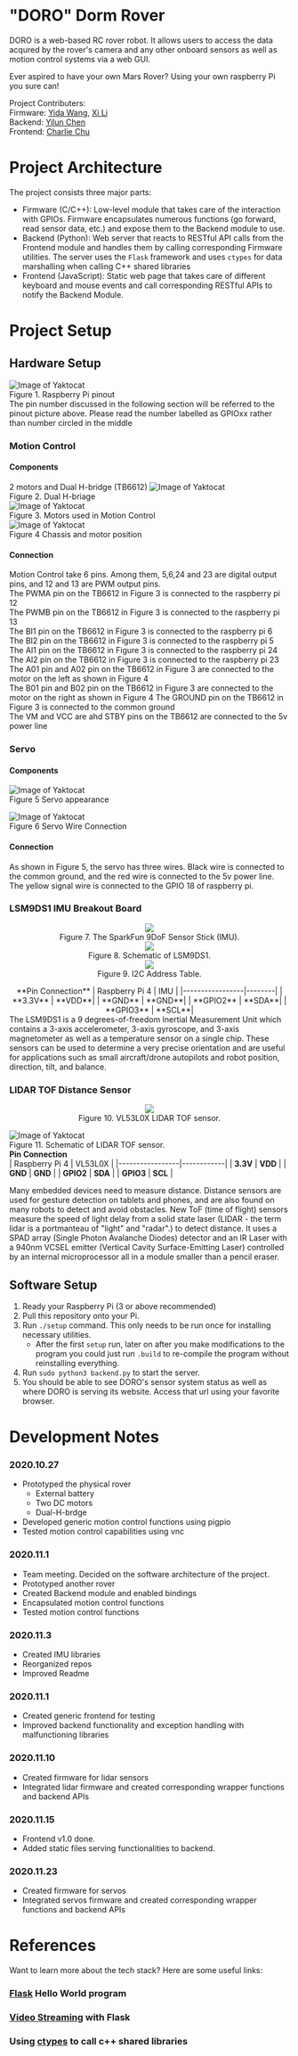 # "DORO" Dorm Rover

DORO is a web-based RC rover robot. It allows users to access the data acqured by the rover's camera and any other onboard sensors as well as motion control systems via a web GUI.

Ever aspired to have your own Mars Rover? Using your own raspberry Pi you sure can!


Project Contributers:  
Firmware: 
[Yida Wang](https://github.com/savage12138),
[Xi Li](https://github.com/tianran-xi)  
Backend:
[Yilun Chen](https://github.com/YilunAllenChen)  
Frontend:
[Charlie Chu](https://github.com/czjcha)


# Project Architecture
The project consists three major parts:
- Firmware (C/C++): Low-level module that takes care of the interaction with GPIOs. Firmware encapsulates numerous functions (go forward, read sensor data, etc.) and expose them to the Backend module to use.
- Backend (Python): Web server that reacts to RESTful API calls from the Frontend module and handles them by calling corresponding Firmware utilities. The server uses the `Flask` framework and uses `ctypes` for data marshalling when calling C++ shared libraries
- Frontend (JavaScript): Static web page that takes care of different keyboard and mouse events and call corresponding RESTful APIs to notify the Backend Module.

# Project Setup

## Hardware Setup

![Image of Yaktocat](https://www.raspberrypi-spy.co.uk/wp-content/uploads/2012/06/Raspberry-Pi-GPIO-Header-with-Photo-702x336.png)   
Figure 1. Raspberry Pi pinout   
The pin number discussed in the following section will be referred to the pinout picture above. Please read the number labelled as GPIOxx rather than number circled in the middle   

### Motion Control
#### Components
2 motors and Dual H-bridge (TB6612)
![Image of Yaktocat](https://i2.wp.com/dronebotworkshop.com/wp-content/uploads/2019/12/TB6612FNG-pinout.jpeg?w=768&ssl=1)   
Figure 2. Dual H-briage   
![Image of Yaktocat](https://opencircuit.shop/resources/content/4d31362984068/crop/1900-950/DC-Geared-Motor.webp)   
Figure 3. Motors used in Motion Control   
![Image of Yaktocat](https://www.cytron.io/image/catalog/products/HD-BSC-2WD/HD-BSC-2WD.jpg)   
Figure 4 Chassis and motor position   
#### Connection
Motion Control take 6 pins. Among them, 5,6,24 and 23 are digital output pins, and 12 and 13 are PWM output pins.   
The PWMA pin on the TB6612 in Figure 3 is connected to the raspberry pi 12   
The PWMB pin on the TB6612 in Figure 3 is connected to the raspberry pi 13   
The BI1 pin on the TB6612 in Figure 3 is connected to the raspberry pi 6   
The BI2 pin on the TB6612 in Figure 3 is connected to the raspberry pi 5  
The AI1 pin on the TB6612 in Figure 3 is connected to the raspberry pi 24   
The AI2 pin on the TB6612 in Figure 3 is connected to the raspberry pi 23
The A01 pin and A02 pin on the TB6612 in Figure 3 are connected to the motor on the left as shown in Figure 4   
The B01 pin and B02 pin on the TB6612 in Figure 3 are connected to the motor on the right as shown in Figure 4
The GROUND pin on the TB6612 in Figure 3 is connected to the common ground   
The VM and VCC are ahd STBY pins on the TB6612 are connected to the 5v power line   



### Servo   
#### Components   
![Image of Yaktocat](https://os.mbed.com/media/uploads/4180_1/htservo.jpg)   
Figure 5 Servo appearance   

![Image of Yaktocat](https://os.mbed.com/media/uploads/4180_1/servocable.png)   
Figure 6 Servo Wire Connection   
#### Connection
As shown in Figure 5, the servo has three wires. Black wire is connected to the common ground, and the red wire is connected to the 5v power line. The yellow signal wire is connected to the GPIO 18 of raspberry pi.

### LSM9DS1 IMU Breakout Board  
<p align="center">
  <img src="https://i.imgur.com/ljnelwV.jpg">  
  <br>Figure 7. The SparkFun 9DoF Sensor Stick (IMU).<br>
  <img src="https://i.imgur.com/Z7gqZqn.png">  
  <br>Figure 8. Schematic of LSM9DS1.<br>
  <img src="https://i.imgur.com/8uc6VKo.png">  
  <br>Figure 9. I2C Address Table.<br>
</p>
<center>
  **Pin Connection**  
| Raspberry Pi 4  |   IMU  | 
|-----------------|--------|
|     **3.3V**    | **VDD**| 
|     **GND**     | **GND**|
|     **GPIO2**   | **SDA**|
|     **GPIO3**   | **SCL**|
 </center>
The LSM9DS1 is a 9 degrees-of-freedom Inertial Measurement Unit which contains a 3-axis accelerometer, 3-axis gyroscope, and 3-axis magnetometer as well as a temperature sensor on a single chip. These sensors can be used to determine a very precise orientation and are useful for applications such as small aircraft/drone autopilots and robot position, direction, tilt, and balance.  

### LIDAR TOF Distance Sensor  
<p align="center">
  <img src="https://i.imgur.com/7Yi9h71.png">  
  <br>Figure 10. VL53L0X LIDAR TOF sensor.<br>
</p>

![Image of Yaktocat](https://i.imgur.com/yVYNxdc.png)  
Figure 11. Schematic of LIDAR TOF sensor.  
**Pin Connection**  
| Raspberry Pi 4  |   VL53L0X  | 
|-----------------|------------|
|     **3.3V**    |   **VDD**  | 
|     **GND**     |   **GND**  |
|     **GPIO2**   |   **SDA**  |
|     **GPIO3**   |   **SCL**  |

Many embedded devices need to measure distance. Distance sensors are used for gesture detection on tablets and phones, and are also found on many robots to detect and avoid obstacles. New ToF (time of flight) sensors measure the speed of light delay from a solid state laser (LIDAR - the term lidar is a portmanteau of "light" and "radar".) to detect distance. It uses a SPAD array (Single Photon Avalanche Diodes) detector and an IR Laser with a 940nm VCSEL emitter (Vertical Cavity Surface-Emitting Laser) controlled by an internal microprocessor all in a module smaller than a pencil eraser. 

## Software Setup
1. Ready your Raspberry Pi (3 or above recommended)
2. Pull this repository onto your Pi.
3. Run `./setup` command. This only needs to be run once for installing necessary utilities.
    - After the first `setup` run, later on after you make modifications to the program you could just run `.build` to re-compile the program without reinstalling everything.
5. Run `sudo python3 backend.py` to start the server.
6. You should be able to see DORO's sensor system status as well as where DORO is serving its website. Access that url using your favorite browser.

# Development Notes
### 2020.10.27
- Prototyped the physical rover 
    - External battery
    - Two DC motors
    - Dual-H-brdge
- Developed generic motion control functions using pigpio
- Tested motion control capabilities using vnc

### 2020.11.1
- Team meeting. Decided on the software architecture of the project.
- Prototyped another rover
- Created Backend module and enabled bindings
- Encapsulated motion control functions
- Tested motion control functions

### 2020.11.3
- Created IMU libraries 
- Reorganized repos
- Improved Readme

### 2020.11.1
- Created generic frontend for testing
- Improved backend functionality and exception handling with malfunctioning libraries

### 2020.11.10
- Created firmware for lidar sensors
- Integrated lidar firmware and created corresponding wrapper functions and backend APIs

### 2020.11.15
- Frontend v1.0 done. 
- Added static files serving functionalities to backend.

### 2020.11.23
- Created firmware for servos   
- Integrated servos firmware and created corresponding wrapper functions and backend APIs
# References
Want to learn more about the tech stack? Here are some useful links:

### [Flask](https://flask.palletsprojects.com/en/1.1.x/quickstart/) Hello World program
### [Video Streaming](https://blog.miguelgrinberg.com/post/video-streaming-with-flask) with Flask
### Using [ctypes](https://realpython.com/python-bindings-overview/#ctypes) to call c++ shared libraries
